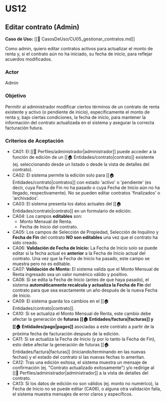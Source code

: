 # US12

## Editar contrato (Admin)

**Caso de Uso:** [[📄 CasosDeUso/CU05_gestionar_contratos.md]]

Como admin, quiero editar contratos activos para actualizar el monto de renta y, si el contrato aún no ha iniciado, su fecha de inicio, para reflejar acuerdos modificados.

### Actor

Admin

### Objetivo

Permitir al administrador modificar ciertos términos de un contrato de renta existente y activo (o pendiente de inicio), específicamente el monto de renta y, bajo ciertas condiciones, la fecha de inicio, para mantener la información del contrato actualizada en el sistema y asegurar la correcta facturación futura.

### Criterios de Aceptación

- CA01: El [[👤 Perfiles/administrador|administrador]] puede acceder a la función de edición de un [[🏠 Entidades/contrato|contrato]] existente (ej. seleccionando desde un listado o desde la vista de detalles del contrato).
- CA02: El sistema permite la edición solo para [[🏠 Entidades/contrato|contratos]] con estado 'activo' o 'pendiente' (es decir, cuya Fecha de Fin no ha pasado o cuya Fecha de Inicio aún no ha llegado, respectivamente). No se pueden editar contratos 'finalizados' o 'archivados'.
- CA03: El sistema presenta los datos actuales del [[🏠 Entidades/contrato|contrato]] en un formulario de edición.
- CA04: Los campos **editables** son:
    - Monto Mensual de Renta.
    - Fecha de Inicio del contrato.
- CA05: Los campos de Selección de Propiedad, Selección de Inquilino y **Fecha de Fin** del contrato **NO son editables** una vez que el contrato ha sido creado.
- CA06: **Validación de Fecha de Inicio:** La Fecha de Inicio solo se puede editar si la fecha actual es **anterior** a la Fecha de Inicio actual del contrato. Una vez que la Fecha de Inicio ha pasado, este campo se muestra pero no es editable.
- CA07: **Validación de Monto:** El sistema valida que el Monto Mensual de Renta ingresado sea un valor numérico válido y positivo.
- CA08: Si se edita la Fecha de Inicio (antes de que haya pasado), el sistema **automáticamente recalcula y actualiza la Fecha de Fin** del contrato para que sea exactamente un año después de la nueva Fecha de Inicio.
- CA09: El sistema guarda los cambios en el [[🏠 Entidades/contrato|contrato]].
- CA10: Si se actualiza el Monto Mensual de Renta, este cambio debe afectar la generación de **futuras [[🏠 Entidades/factura|facturas]] y [[🏠 Entidades/pago|pagos]]** asociadas a este contrato a partir de la próxima fecha de facturación después de la edición.
- CA11: Si se actualiza la Fecha de Inicio (y por lo tanto la Fecha de Fin), esto debe afectar la generación de futuras [[🏠 Entidades/factura|facturas]] (iniciando/terminando en las nuevas fechas) y el estado del contrato si las nuevas fechas lo ameritan.
- CA12: Tras una edición exitosa, el sistema muestra un mensaje de confirmación (ej. "Contrato actualizado exitosamente") y/o redirige al [[👤 Perfiles/administrador|administrador]] a la vista de detalles del contrato.
- CA13: Si los datos de edición no son válidos (ej. monto no numérico), la Fecha de Inicio no se puede editar (CA06), o alguna otra validación falla, el sistema muestra mensajes de error claros y específicos.
